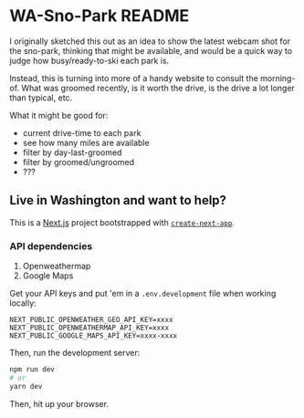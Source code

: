 # WA-Sno-Park README

I originally sketched this out as an idea to show the latest webcam shot for the sno-park, thinking that might be available, and would be a quick way to judge how busy/ready-to-ski each park is.

Instead, this is turning into more of a handy website to consult the morning-of. What was groomed recently, is it worth the drive, is the drive a lot longer than typical, etc.

What it might be good for:

- current drive-time to each park
- see how many miles are available
- filter by day-last-groomed
- filter by groomed/ungroomed
- ???

## Live in Washington and want to help?

This is a [Next.js](https://nextjs.org/) project bootstrapped with [`create-next-app`](https://github.com/vercel/next.js/tree/canary/packages/create-next-app).

### API dependencies

1. Openweathermap
2. Google Maps

Get your API keys and put 'em in a `.env.development` file when working locally:

```env
NEXT_PUBLIC_OPENWEATHER_GEO_API_KEY=xxxx
NEXT_PUBLIC_OPENWEATHERMAP_API_KEY=xxxx
NEXT_PUBLIC_GOOGLE_MAPS_API_KEY=xxxx-xxxx
```

Then, run the development server:

```bash
npm run dev
# or
yarn dev
```

Then, hit up your browser.
